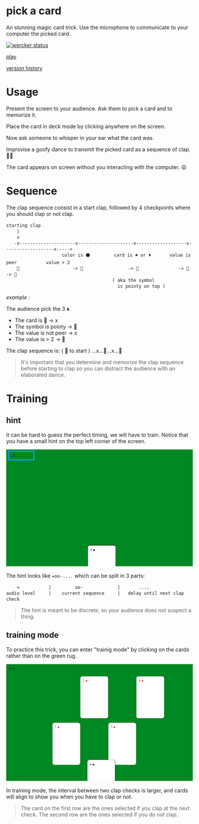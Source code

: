 pick a card
====

An stunning magic card trick. Use the microphone to communicate to your computer the picked card.

[![wercker status](https://app.wercker.com/status/f21ee725f958495748dc0f2b34140572/s/master "wercker status")](https://app.wercker.com/project/byKey/f21ee725f958495748dc0f2b34140572)

[play](https://platane.github.io/clapping-magic-card-trick/latest/index.html)

[version history](https://platane.github.io/clapping-magic-card-trick)

# Usage

Present the screen to your audience.
Ask them to pick a card and to memorize it.

Place the card in deck mode by clicking anywhere on the screen.

Now ask someone to whisper in your ear what the card was.

Improvise a goofy dance to transmit the picked card as a sequence of clap. 👏👏

The card appears on screen without you interacting with the computer. 😮


# Sequence

The clap sequence consist in a start clap, followed by 4 checkpoints where you should clap or not clap.

```
starting clap 
    |
    v
   -x---------------------x---------------------x-------------------x-------------------x----->
                     color is ⚫         card is ♠️️️️ or ♦️️       value is peer           value > 2
    👏                    -> 👏                 -> 👏               -> 👏               -> 👏
                                        ( aka the symbol
                                          is pointy on top )

```

_example :_

The audience pick the 3 ♦️.


* The card is 🔴         ->  x
* The symbol is pointy   ->  👏
* The value is not peer  ->   x
* The value is > 2       ->  👏

The clap sequence is: ( 👏 to start )   ...x...👏...x...👏


> It's important that you determine and memorize the clap sequence before starting to clap so you can distract the audience with an elaborated dance.



# Training

## hint

It can be hard to guess the perfect timing, we will have to train. Notice that you have a small hint on the top left corner of the screen.

![hint](./screenshot/hint.png)

The hint looks like `=oo-....` which can be split in 3 parts:
```
    =           |         oo-             |       ....
audio level     |    current sequence     |   delay until next clap check
```

> The hint is meant to be discrete, so your audience does not suspect a thing.

## training mode


To practice this trick, you can enter "trainig mode" by clicking on the cards rather than on the green rug.

![hint](./screenshot/training.png)

In training mode, the interval between two clap checks is larger, and cards will align to show you when you have to clap or not.

> The card on the first row are the ones selected if you clap at the next check. The second row are the ones selected if you do not clap.

